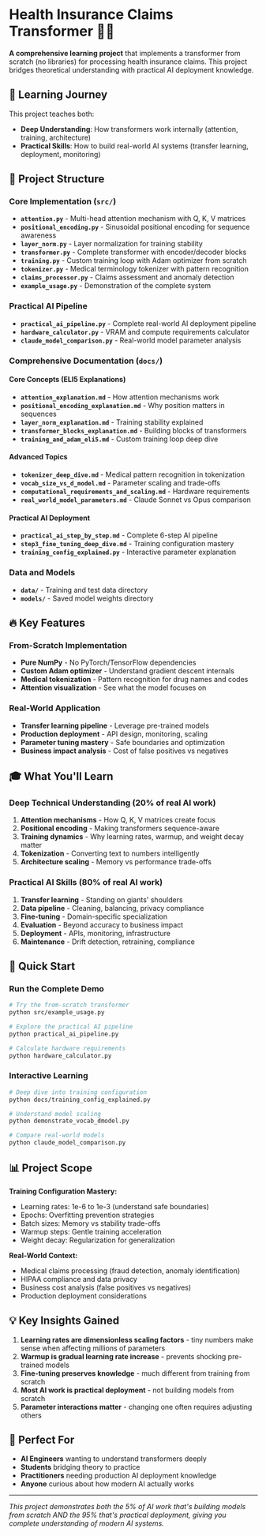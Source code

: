 # Health Insurance Claims Transformer 🏥🤖

**A comprehensive learning project** that implements a transformer from scratch (no libraries) for processing health insurance claims. This project bridges theoretical understanding with practical AI deployment knowledge.

## 🎯 Learning Journey

This project teaches both:
- **Deep Understanding**: How transformers work internally (attention, training, architecture)
- **Practical Skills**: How to build real-world AI systems (transfer learning, deployment, monitoring)

## 📁 Project Structure

### Core Implementation (`src/`)
- **`attention.py`** - Multi-head attention mechanism with Q, K, V matrices
- **`positional_encoding.py`** - Sinusoidal positional encoding for sequence awareness
- **`layer_norm.py`** - Layer normalization for training stability
- **`transformer.py`** - Complete transformer with encoder/decoder blocks
- **`training.py`** - Custom training loop with Adam optimizer from scratch
- **`tokenizer.py`** - Medical terminology tokenizer with pattern recognition
- **`claims_processor.py`** - Claims assessment and anomaly detection
- **`example_usage.py`** - Demonstration of the complete system

### Practical AI Pipeline
- **`practical_ai_pipeline.py`** - Complete real-world AI deployment pipeline
- **`hardware_calculator.py`** - VRAM and compute requirements calculator
- **`claude_model_comparison.py`** - Real-world model parameter analysis

### Comprehensive Documentation (`docs/`)

#### Core Concepts (ELI5 Explanations)
- **`attention_explanation.md`** - How attention mechanisms work
- **`positional_encoding_explanation.md`** - Why position matters in sequences
- **`layer_norm_explanation.md`** - Training stability explained
- **`transformer_blocks_explanation.md`** - Building blocks of transformers
- **`training_and_adam_eli5.md`** - Custom training loop deep dive

#### Advanced Topics
- **`tokenizer_deep_dive.md`** - Medical pattern recognition in tokenization
- **`vocab_size_vs_d_model.md`** - Parameter scaling and trade-offs
- **`computational_requirements_and_scaling.md`** - Hardware requirements
- **`real_world_model_parameters.md`** - Claude Sonnet vs Opus comparison

#### Practical AI Deployment
- **`practical_ai_step_by_step.md`** - Complete 6-step AI pipeline
- **`step3_fine_tuning_deep_dive.md`** - Training configuration mastery
- **`training_config_explained.py`** - Interactive parameter explanation

### Data and Models
- **`data/`** - Training and test data directory
- **`models/`** - Saved model weights directory

## 🔥 Key Features

### From-Scratch Implementation
- **Pure NumPy** - No PyTorch/TensorFlow dependencies
- **Custom Adam optimizer** - Understand gradient descent internals
- **Medical tokenization** - Pattern recognition for drug names and codes
- **Attention visualization** - See what the model focuses on

### Real-World Application
- **Transfer learning pipeline** - Leverage pre-trained models
- **Production deployment** - API design, monitoring, scaling
- **Parameter tuning mastery** - Safe boundaries and optimization
- **Business impact analysis** - Cost of false positives vs negatives

## 🎓 What You'll Learn

### Deep Technical Understanding (20% of real AI work)
1. **Attention mechanisms** - How Q, K, V matrices create focus
2. **Positional encoding** - Making transformers sequence-aware
3. **Training dynamics** - Why learning rates, warmup, and weight decay matter
4. **Tokenization** - Converting text to numbers intelligently
5. **Architecture scaling** - Memory vs performance trade-offs

### Practical AI Skills (80% of real AI work)
1. **Transfer learning** - Standing on giants' shoulders
2. **Data pipeline** - Cleaning, balancing, privacy compliance
3. **Fine-tuning** - Domain-specific specialization
4. **Evaluation** - Beyond accuracy to business impact
5. **Deployment** - APIs, monitoring, infrastructure
6. **Maintenance** - Drift detection, retraining, compliance

## 🚀 Quick Start

### Run the Complete Demo
```bash
# Try the from-scratch transformer
python src/example_usage.py

# Explore the practical AI pipeline
python practical_ai_pipeline.py

# Calculate hardware requirements
python hardware_calculator.py
```

### Interactive Learning
```bash
# Deep dive into training configuration
python docs/training_config_explained.py

# Understand model scaling
python demonstrate_vocab_dmodel.py

# Compare real-world models
python claude_model_comparison.py
```

## 📊 Project Scope

**Training Configuration Mastery:**
- Learning rates: 1e-6 to 1e-3 (understand safe boundaries)
- Epochs: Overfitting prevention strategies
- Batch sizes: Memory vs stability trade-offs
- Warmup steps: Gentle training acceleration
- Weight decay: Regularization for generalization

**Real-World Context:**
- Medical claims processing (fraud detection, anomaly identification)
- HIPAA compliance and data privacy
- Business cost analysis (false positives vs negatives)
- Production deployment considerations

## 💡 Key Insights Gained

1. **Learning rates are dimensionless scaling factors** - tiny numbers make sense when affecting millions of parameters
2. **Warmup is gradual learning rate increase** - prevents shocking pre-trained models
3. **Fine-tuning preserves knowledge** - much different from training from scratch
4. **Most AI work is practical deployment** - not building models from scratch
5. **Parameter interactions matter** - changing one often requires adjusting others

## 🎯 Perfect For

- **AI Engineers** wanting to understand transformers deeply
- **Students** bridging theory to practice
- **Practitioners** needing production AI deployment knowledge
- **Anyone** curious about how modern AI actually works

---

*This project demonstrates both the 5% of AI work that's building models from scratch AND the 95% that's practical deployment, giving you complete understanding of modern AI systems.*